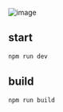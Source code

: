 ![image](https://github.com/user-attachments/assets/00290d5c-6082-4937-bb45-a3f5479a3cc0)

## start
```cmd
npm run dev
```

## build
```cmd
npm run build
```

